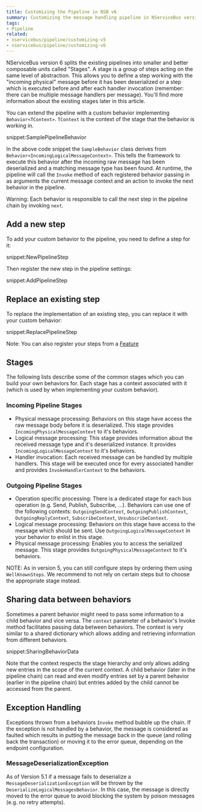 ```yaml
---
title: Customizing the Pipeline in NSB v6
summary: Customizing the message handling pipeline in NServiceBus version 6.
tags:
- Pipeline
related:
- nservicebus/pipeline/customizing-v5
- nservicebus/pipeline/customizing-v6
---
```


NServiceBus version 6 splits the existing pipelines into smaller and better composable units called "Stages". A stage is a group of steps acting on the same level of abstraction. This allows you to define a step working with the "incoming physical" message before it has been deserialized or a step which is executed before and after each handler invocation (remember: there can be multiple message handlers per message). You'll find more information about the existing stages later in this article.

You can extend the pipeline with a custom behavior implementing `Behavior<TContext>`. `TContext` is the context of the stage that the behavior is working in.

snippet:SamplePipelineBehavior

In the above code snippet the `SampleBehavior` class derives from `Behavior<IncomingLogicalMessageContext>`. This tells the framework to execute this behavior after the incoming raw message has been deserialized and a matching message type has been found. At runtime, the pipeline will call the `Invoke` method of each registered behavior passing in as arguments the current message context and an action to invoke the next behavior in the pipeline.

Warning: Each behavior is responsible to call the next step in the pipeline chain by invoking `next`.


## Add a new step

To add your custom behavior to the pipeline, you need to define a step for it:

snippet:NewPipelineStep

Then register the new step in the pipeline settings:

snippet:AddPipelineStep


## Replace an existing step

To replace the implementation of an existing step, you can replace it with your custom behavior:

snippet:ReplacePipelineStep

Note: You can also register your steps from a [Feature](features.md)


## Stages

The following lists describe some of the common stages which you can build your own behaviors for. Each stage has a context associated with it (which is used by when implementing your custom behavior).


### Incoming Pipeline Stages
* Physical message processing: Behaviors on this stage have access the raw message body before it is deserialized. This stage provides `IncomingPhysicalMessageContext` to it's behaviors.
* Logical message processing: This stage provides information about the received message type and it's deserialized instance. It provides `IncomingLogicalMessageContext` to it's behaviors.
* Handler invocation: Each received message can be handled by multiple handlers. This stage will be executed once for every associated handler and provides `InvokeHandlerContext` to the behaviors.

### Outgoing Pipeline Stages
* Operation specific processing: There is a dedicated stage for each bus operation (e.g. Send, Publish, Subscribe, ...). Behaviors can use one of the following contexts: `OutgoingSendContext`, `OutgoingPublishContext`, `OutgoingReplyContext`, `SubscribeContext`, `UnsubscribeContext`.
* Logical message processing: Behaviors on this stage have access to the message which should be sent. Use `OutgoingLogicalMessageContext` in your behavior to enlist in this stage.
* Physical message processing: Enables you to access the serialized message. This stage provides `OutgoingPhysicalMessageContext` to it's behaviors.


NOTE: As in version 5, you can still configure steps by ordering them using `WellKnownSteps`. We recommend to not rely on certain steps but to choose the appropriate stage instead.


## Sharing data between behaviors

Sometimes a parent behavior might need to pass some information to a child behavior and vice versa. The `context` parameter of a behavior's Invoke method facilitates  passing data between behaviors. The context is very similar to a shared dictionary which allows adding and retrieving information from different behaviors.

snippet:SharingBehaviorData

Note that the context respects the stage hierarchy and only allows adding new entries in the scope of the current context. A child behavior (later in the pipeline chain) can read and even modify entries set by a parent behavior (earlier in the pipeline chain) but entries added by the child cannot be accessed from the parent.


## Exception Handling

Exceptions thrown from a behaviors `Invoke` method bubble up the chain. If the exception is not handled by a behavior, the message is considered as faulted which results in putting the message back in the queue (and rolling back the transaction) or moving it to the error queue, depending on the endpoint configuration.

### MessageDeserializationException

As of Version 5.1 if a message fails to deserialize a `MessageDeserializationException` will be thrown by the  `DeserializeLogicalMessagesBehavior`. In this case, the message is directly moved to the error queue to avoid blocking the system by poison messages (e.g. no retry attempts).
